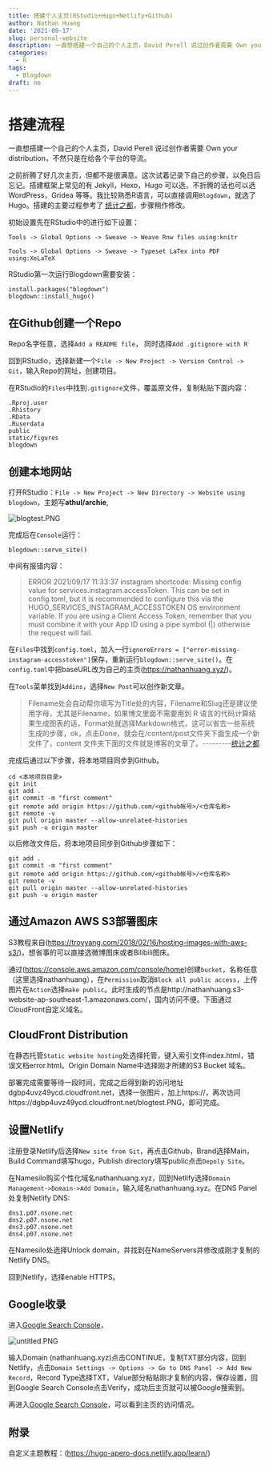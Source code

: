 ```yaml
---
title: 搭建个人主页(RStudio+Hugo+Netlify+Github)
author: Nathan Huang
date: '2021-09-17'
slug: personal-website
description: 一直想搭建一个自己的个人主页，David Perell 说过创作者需要 Own your distribution，不然只是在给各个平台的导流。之前折腾了好几次主页，但都不是很满意。这次试着记录下自己的步骤，以免日后忘记。
categories: 
  - R
tags:
  - Blogdown
draft: no
---
```


# 搭建流程

一直想搭建一个自己的个人主页，David Perell 说过创作者需要 Own your distribution，不然只是在给各个平台的导流。

之前折腾了好几次主页，但都不是很满意。这次试着记录下自己的步骤，以免日后忘记。搭建框架上常见的有 Jekyll，Hexo，Hugo 可以选，不折腾的话也可以选 WordPress，Gridea 等等。我比较熟悉R语言，可以直接调用`Blogdown`，就选了Hugo。搭建的主要过程参考了 [统计之都](https://cosx.org/2018/01/build-blog-with-blogdown-hugo-netlify-github/ "统计之都")，步骤稍作修改。

初始设置先在RStudio中的进行如下设置：

`Tools -> Global Options -> Sweave -> Weave Rnw files using:knitr`

`Tools -> Global Options -> Sweave -> Typeset LaTex into PDF using:XeLaTeX`

RStudio第一次运行Blogdown需要安装：

```
install.packages("blogdown")
blogdown::install_hugo()
```

## 在Github创建一个Repo

Repo名字任意，选择`Add a README file`， 同时选择`Add .gitignore with R`

回到RStudio，选择新建一个`File -> New Project -> Version Control -> Git`，输入Repo的网址，创建项目。

在RStudio的`Files`中找到`.gitignore`文件，覆盖原文件，复制粘贴下面内容：

```
.Rproj.user
.Rhistory
.RData
.Ruserdata
public
static/figures
blogdown
```

## 创建本地网站

打开RStudio：`File -> New Project -> New Directory -> Website using blogdown`，主题写**athul/archie**,

![blogtest.PNG](https://dgbp4uvz49ycd.cloudfront.net/blogtest.PNG)


完成后在`Console`运行：

```
blogdown::serve_site()
```
中间有报错内容：

> ERROR 2021/09/17 11:33:37 instagram shortcode: Missing config value for services.instagram.accessToken. This can be set in config.toml, but it is recommended to configure this via the HUGO_SERVICES_INSTAGRAM_ACCESSTOKEN OS environment variable. If you are using a Client Access Token, remember that you must combine it with your App ID using a pipe symbol (<APPID>|<CLIENTTOKEN>) otherwise the request will fail.


在`Files`中找到`config.toml`，加入一行`ignoreErrors = ["error-missing-instagram-accesstoken"]`保存，重新运行`blogdown::serve_site()`。在`config.toml`中把baseURL改为自己的主页(https://nathanhuang.xyz/)。

在`Tools`菜单找到`Addins`，选择`New Post`可以创作新文章。

> Filename处会自动帮你填写为Title处的内容，Filename和Slug还是建议使用字母，尤其是Filename，如果博文里面不需要用到 R 语言的代码计算结果生成图表的话，Format处就选择Markdown格式，这可以省去一些系统生成的步骤，ok，点击Done，就会在/content/post文件夹下面生成一个新文件了，content 文件夹下面的文件就是博客的文章了。---------[统计之都](https://cosx.org/2018/01/build-blog-with-blogdown-hugo-netlify-github/ "统计之都")



完成后通过以下步骤，将本地项目同步到Github。
```
cd <本地项目目录>
git init
git add .
git commit -m "first comment"
git remote add origin https://github.com/<github帐号>/<仓库名称>
git remote -v
git pull origin master --allow-unrelated-histories
git push -u origin master
```

以后修改文件后，将本地项目同步到Github步骤如下：
```
git add .
git commit -m "first comment"
git remote add origin https://github.com/<github帐号>/<仓库名称>
git remote -v
git pull origin master --allow-unrelated-histories
git push -u origin master
```




## 通过Amazon AWS S3部署图床

S3教程来自(https://troyyang.com/2018/02/16/hosting-images-with-aws-s3/)。想省事的可以直接选微博图床或者Bilibili图床。

通过(https://console.aws.amazon.com/console/home)创建`bucket`，名称任意（这里选择nathanhuang），在`Permission`取消`Block all public access`，上传图片在`Action`选择`make public`。此时生成的节点是http://nathanhuang.s3-website-ap-southeast-1.amazonaws.com/，国内访问不便。下面通过CloudFront自定义域名。


## CloudFront Distribution

在静态托管`Static website hosting`处选择托管，键入索引文件index.html，错误文档error.html。Origin Domain Name中选择刚才所建的S3 Bucket 域名。

部署完成需要等待一段时间，完成之后得到新的访问地址dgbp4uvz49ycd.cloudfront.net，选择一张图片，加上https://，再次访问https://dgbp4uvz49ycd.cloudfront.net/blogtest.PNG，即可完成。



## 设置Netlify

注册登录Netlify后选择`New site from Git`，再点击Github，Brand选择Main，Build Command填写hugo，Publish directory填写public点击`Depoly Site`。

在Namesilo购买个性化域名nathanhuang.xyz，回到Netlify选择`Domain Management->Domain->Add Domain`，输入域名nathanhuang.xyz。在DNS Panel处复制Netlify DNS:
```
dns1.p07.nsone.net
dns2.p07.nsone.net
dns3.p07.nsone.net
dns4.p07.nsone.net
```

在Namesilo处选择Unlock domain，并找到在NameServers并修改成刚才复制的Netlify DNS。

回到Netlify，选择enable HTTPS。


## Google收录

进入[Google Search Console](https://search.google.com/search-console/)，

![untitled.PNG](https://dgbp4uvz49ycd.cloudfront.net/Capture123123123123.PNG)


输入Domain (nathanhuang.xyz)点击CONTINUE，复制TXT部分内容，回到Netlify，点击`Domain Settings -> Options -> Go to DNS Panel -> Add New Record`，Record Type选择TXT，Value部分粘贴刚才复制的内容，保存设置，回到Google Search Console点击Verify，成功后主页就可以被Google搜索到。  

再进入[Google Search Console](https://search.google.com/search-console/)，可以看到主页的访问情况。



## 附录

自定义主题教程：(https://hugo-apero-docs.netlify.app/learn/)